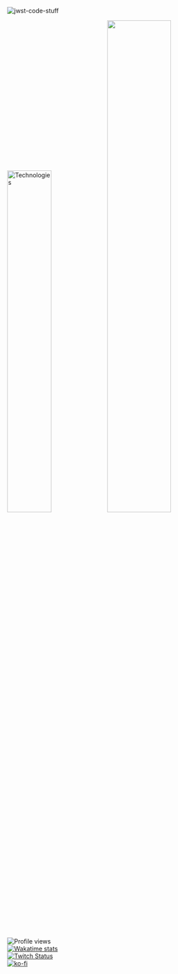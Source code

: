 ![jwst-code-stuff](https://github.com/user-attachments/assets/ef4f7cfb-1a30-4023-ba9b-b922d4fe6b24)

<p align="left">
  <img width="45%" src="https://github-readme-stats.vercel.app/api/top-langs/?username=marcusziade&theme=transparent&hide_border=true&layout=compact&langs_count=10&locale=en&custom_title=Technologies&hide=css,scss,html,HTTP,Pug,Ruby,Javascript,Dockerfile,Shell,PowerShell" alt="Technologies" />
  <img width="54%" src="https://github-readme-stats.vercel.app/api?username=marcusziade&hide_border=true&custom_title=Open%20Source&theme=transparent" />
</p>

![Profile views](https://komarev.com/ghpvc/?username=marcusziade&label=Profile%20views&color=0e75b6&style=flat) <br>
[![Wakatime stats](https://wakatime.com/badge/user/52d828f5-807b-496a-bfc0-5dbef43c05e5.svg)](https://wakatime.com/@52d828f5-807b-496a-bfc0-5dbef43c05e5) <br>
[![Twitch Status](https://img.shields.io/twitch/status/guitaripod?logo=twitchsx&style=for-the-badge&color=0891b2&labelColor=7F00FF&label=TWITCH+STATUS)](https://www.twitch.tv/guitaripod) <br>
[![ko-fi](https://ko-fi.com/img/githubbutton_sm.svg)](https://ko-fi.com/A0A6EOA7C)
